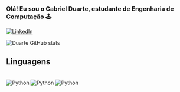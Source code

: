 ### Olá! Eu sou o Gabriel Duarte, estudante de Engenharia de Computação 🕹️

[![LinkedIn](https://img.shields.io/badge/LinkedIn-0077B5?style=for-the-badge&logo=linkedin&logoColor=white)](https://www.linkedin.com/in/gabriel-duarte-b326aa199/)

![Duarte GitHub stats](https://github-readme-stats.vercel.app/api?username=Duarte-G&show_icons=true&theme=tokyonight)

## Linguagens

<div style="display: inline_block"><br/>
    <img align="center" alt="Python" src="https://img.shields.io/badge/Python-14354C?style=for-the-badge&logo=python&logoColor=white">
    <img align="center" alt="Python" src="https://img.shields.io/badge/C%2B%2B-00599C?style=for-the-badge&logo=c%2B%2B&logoColor=white">
    <img align="center" alt="Python" src="https://img.shields.io/badge/C-00599C?style=for-the-badge&logo=c&logoColor=white">
</div><br/>
